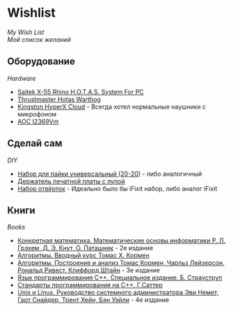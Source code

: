 # Wishlist
*My Wish List*  
*Мой список желаний*

## Оборудование
*Hardware*

* [Saitek X-55 Rhino H.O.T.A.S. System For PC](https://market.yandex.ru/product/10704769/)
* [Thrustmaster Hotas Warthog](https://market.yandex.ru/product/6839360)
* [Kingston HyperX Cloud](http://www.ulmart.ru/goods/889933) - Всегда хотел нормальные наушники с микрофоном
* [AOC I2369Vm](https://market.yandex.ru/product/9237416)

## Сделай сам
*DIY*

* [Набор для пайки универсальный (20-20)](http://www.chipdip.ru/product/soldering-kit-universal/) - либо аналогичный
* [Держатель печатной платы с лупой](http://amperka.ru/product/soldering-helping-hand)
* [Набор отвёрток](http://amperka.ru/product/screw-kit) - Идеально было бы iFixit набор, либо аналог iFixit

## Книги
*Books*

* [Конкретная математика. Математические основы информатики  Р. Л. Грэхем, Д. Э. Кнут, О. Паташник](https://www.ozon.ru/context/detail/id/31333006/) - 2е издание
* [Алгоритмы. Вводный курс  Томас Х. Кормен](https://www.ozon.ru/context/detail/id/24903185/)
* [Алгоритмы. Построение и анализ  Томас Кормен, Чарльз Лейзерсон, Рональд Ривест, Клиффорд Штайн](https://www.ozon.ru/context/detail/id/22421471/) - 3е издание
* [Язык программирования С++. Специальное издание. Б. Страуструп](https://www.ozon.ru/context/detail/id/26671374/)
* [Стандарты программирования на С++. Г.Саттер](https://www.ozon.ru/context/detail/id/2381848/)
* [Unix и Linux. Руководство системного администратора  Эви Немет, Гарт Снайдер, Трент Хейн, Бэн Уэйли](https://www.ozon.ru/context/detail/id/7607778/) - 4е издание